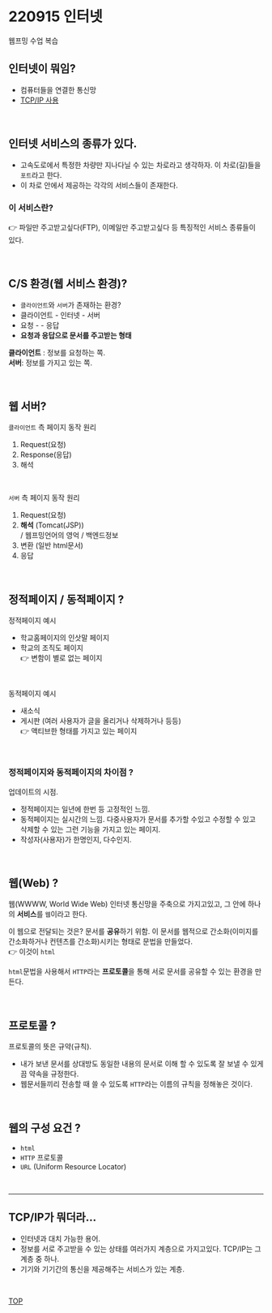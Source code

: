 # 220915 인터넷
웹프밍 수업 복습

## 인터넷이 뭐임?
* 컴퓨터들을 연결한 통신망
* [TCP/IP 사용](#tcpip가-뭐더라)  


<br/>

## 인터넷 서비스의 종류가 있다.
* 고속도로에서 특정한 차량만 지나다닐 수 있는 차로라고 생각하자. 이 차로(길)들을 `포트`라고 한다.
* 이 차로 안에서 제공하는 각각의 서비스들이 존재한다.

### 이 서비스란?
👉 파일만 주고받고싶다(FTP), 이메일만 주고받고싶다 등 특징적인 서비스 종류들이 있다. 

<br/>

## C/S 환경(웹 서비스 환경)?
* `클라이언트`와 `서버`가 존재하는 환경?
* 클라이언트 - 인터넷 - 서버
* 요청       -       - 응답
* **요청과 응답으로 문서를 주고받는 형태**

**클라이언트** : 정보를 요청하는 쪽.  
**서버**: 정보를 가지고 있는 쪽.

<br/>

## 웹 서버?
`클라이언트` 측 페이지 동작 원리
1. Request(요청)
2. Response(응답)
3. 해석

<br/>

`서버` 측 페이지 동작 원리
1. Request(요청)
2. **해석** (Tomcat(JSP))  
    / 웹프밍언어의 영억 / 백엔드정보
3. 변환 (일반 html문서)
4. 응답

<br/>

## 정적페이지 / 동적페이지 ?
정적페이지 예시
* 학교홈페이지의 인삿말 페이지
* 학교의 조직도 페이지   
👉 변함이 별로 없는 페이지

<br/>

동적페이지 예시  
* 새소식
* 게시판 (여러 사용자가 글을 올리거나 삭제하거나 등등)  
👉 액티브한 형태를 가지고 있는 페이지

<br/>

### 정적페이지와 동적페이지의 차이점 ?
업데이트의 시점. 
* 정적페이지는 일년에 한번 등 고정적인 느낌.  
* 동적페이지는 실시간의 느낌. 다중사용자가 문서를 추가할 수있고 수정할 수 있고 삭제할 수 있는 그런 기능을 가지고 있는 페이지.
* 작성자(사용자)가 한명인지, 다수인지.

<br/>

## 웹(Web) ?
웹(WWWW, World Wide Web)
인터넷 통신망을 주축으로 가지고있고, 그 안에 하나의 **서비스**를 `웹`이라고 한다.

이 웹으로 전달되는 것은? 문서를 **공유**하기 위함.
이 문서를 웹적으로 간소화(이미지를 간소화하거나 컨텐츠를 간소화)시키는 형태로 문법을 만들었다.  
👉 이것이 `html`

`html`문법을 사용해서 `HTTP`라는 **프로토콜**을 통해 서로 문서를 공유할 수 있는 환경을 만든다.

<br/>

## 프로토콜 ? 
프로토콜의 뜻은 규약(규칙).

* 내가 보낸 문서를 상대방도 동일한 내용의 문서로 이해 할 수 있도록 잘 보낼 수 있게끔 약속을 규정한다.
* 웹문서들끼리 전송할 때 쓸 수 있도록 `HTTP`라는 이름의 규칙을 정해놓은 것이다.

<br/>

## 웹의 구성 요건 ?
* `html`
* `HTTP` 프로토콜
* `URL` (Uniform Resource Locator)


<br/>

---

## TCP/IP가 뭐더라...
* 인터넷과 대치 가능한 용어.
* 정보를 서로 주고받을 수 있는 상태를 여러가지 계층으로 가지고있다.
    TCP/IP는 그 계층 중 하나.  
* 기기와 기기간의 통신을 제공해주는 서비스가 있는 계층.



<br/>

[TOP](#220915-인터넷)  

